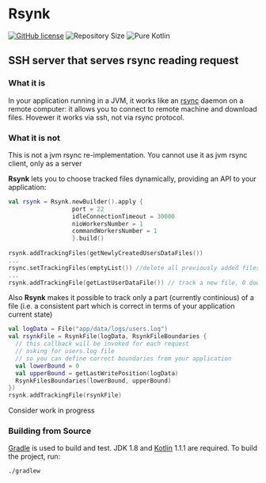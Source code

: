 # Rsynk #

[![GitHub license](https://img.shields.io/hexpm/l/plug.svg)](http://www.apache.org/licenses/LICENSE-2.0.html)
![Repository Size](https://reposs.herokuapp.com/?path=JetBrains/rsynk)
![Pure Kotlin](https://img.shields.io/badge/100%25-kotlin-orange.svg)

## SSH server that serves rsync reading request ##  

### What it is ###
In your application running in a JVM, it works like an [rsync](https://rsync.samba.org) daemon on a remote
computer: it allows you to connect to remote machine and download files. Hovewer it works via ssh, not via rsync protocol.

### What it is not ###
This is not a jvm rsync re-implementation. You cannot use it as jvm rsync client, only as a server

**Rsynk** lets you to choose tracked files dynamically, providing an API to your application:

```kotlin
val rsynk = Rsynk.newBuilder().apply {
                  port = 22
                  idleConnectionTimeout = 30000
                  nioWorkersNumber = 1
                  commandWorkersNumber = 1
                  }.build()
                  
rsynk.addTrackingFiles(getNewlyCreatedUsersDataFiles())
...
rsync.setTrackingFiles(emptyList()) //delete all previously added files without having server downtime
...
rsynk.addTrackingFile(getLastUserDataFile()) // track a new file, 0 downtime
```                

Also **Rsynk** makes it possible to track only a part (currently continious) of a file (i.e. a consistent part which is correct in terms of your application current state)

```kotlin
val logData = File("app/data/logs/users.log")
val rsynkFile = RsynkFile(logData, RsynkFileBoundaries {
  // this callback will be invoked for each request 
  // asking for users.log file
  // so you can define correct boundaries from your application
  val lowerBound = 0                                   
  val upperBound = getLastWritePosition(logData)         
  RsynkFilesBoundaries(lowerBound, upperBound)
})
rsynk.addTrackingFile(rsynkFile)
```

Consider work in progress

### Building from Source
[Gradle](http://www.gradle.org) is used to build and test. JDK 1.8 and [Kotlin](http://kotlinlang.org)
1.1.1 are required. To build the project, run:

    ./gradlew

